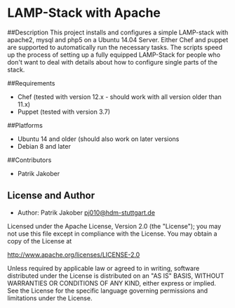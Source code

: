 # LAMP-Stack with Apache

##Description
This project installs and configures a simple LAMP-stack with apache2, mysql and php5 on a Ubuntu 14.04 Server.
Either Chef and puppet are supported to automatically run the necessary tasks. The scripts speed up the process of setting up a fully equipped LAMP-Stack for people who don't want to deal with details about how to configure single parts of the stack.

##Requirements
* Chef (tested with version 12.x - should work with all version older than 11.x)
* Puppet (tested with version 3.7)

##Platforms
* Ubuntu 14 and older (should also work on later versions
* Debian 8 and later

##Contributors
* Patrik Jakober

## License and Author
 * Author: Patrik Jakober pj010@hdm-stuttgart.de
 
Licensed under the Apache License, Version 2.0 (the "License"); you may not use this file except in compliance with the License. You may obtain a copy of the License at

http://www.apache.org/licenses/LICENSE-2.0

Unless required by applicable law or agreed to in writing, software distributed under the License is distributed on an "AS IS" BASIS, WITHOUT WARRANTIES OR CONDITIONS OF ANY KIND, either express or implied. See the License for the specific language governing permissions and limitations under the License.
